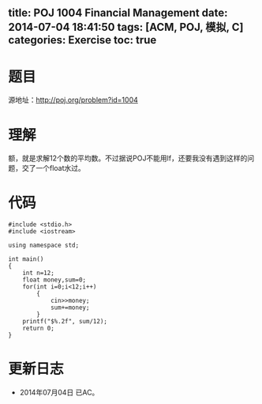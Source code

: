 ﻿title: POJ 1004 Financial Management
date: 2014-07-04 18:41:50
tags: [ACM, POJ, 模拟, C]
categories: Exercise
toc: true
---
# 题目
源地址：http://poj.org/problem?id=1004

# 理解
额，就是求解12个数的平均数。不过据说POJ不能用lf，还要我没有遇到这样的问题，交了一个float水过。

<!-- more -->

# 代码
```
#include <stdio.h>
#include <iostream>

using namespace std;

int main()
{
	int n=12;
	float money,sum=0;
	for(int i=0;i<12;i++)
		{
			cin>>money;
			sum+=money;
		}
	printf("$%.2f", sum/12);
	return 0;
}
```

# 更新日志
- 2014年07月04日  已AC。